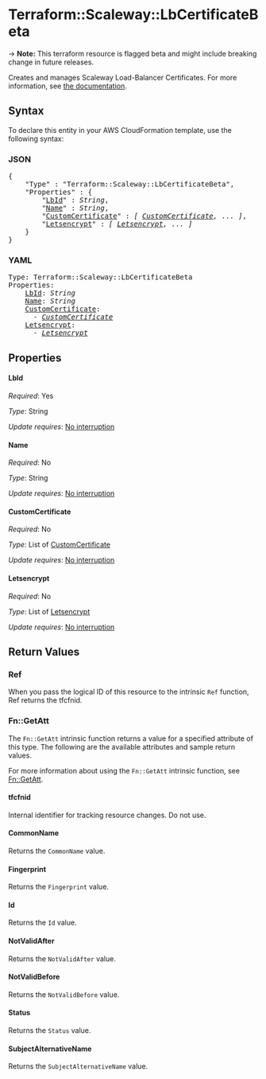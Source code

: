 # Terraform::Scaleway::LbCertificateBeta

-> **Note:** This terraform resource is flagged beta and might include breaking change in future releases.

Creates and manages Scaleway Load-Balancer Certificates. For more information, see [the documentation](https://developers.scaleway.com/en/products/lb/api).

## Syntax

To declare this entity in your AWS CloudFormation template, use the following syntax:

### JSON

<pre>
{
    "Type" : "Terraform::Scaleway::LbCertificateBeta",
    "Properties" : {
        "<a href="#lbid" title="LbId">LbId</a>" : <i>String</i>,
        "<a href="#name" title="Name">Name</a>" : <i>String</i>,
        "<a href="#customcertificate" title="CustomCertificate">CustomCertificate</a>" : <i>[ <a href="customcertificate.md">CustomCertificate</a>, ... ]</i>,
        "<a href="#letsencrypt" title="Letsencrypt">Letsencrypt</a>" : <i>[ <a href="letsencrypt.md">Letsencrypt</a>, ... ]</i>
    }
}
</pre>

### YAML

<pre>
Type: Terraform::Scaleway::LbCertificateBeta
Properties:
    <a href="#lbid" title="LbId">LbId</a>: <i>String</i>
    <a href="#name" title="Name">Name</a>: <i>String</i>
    <a href="#customcertificate" title="CustomCertificate">CustomCertificate</a>: <i>
      - <a href="customcertificate.md">CustomCertificate</a></i>
    <a href="#letsencrypt" title="Letsencrypt">Letsencrypt</a>: <i>
      - <a href="letsencrypt.md">Letsencrypt</a></i>
</pre>

## Properties

#### LbId

_Required_: Yes

_Type_: String

_Update requires_: [No interruption](https://docs.aws.amazon.com/AWSCloudFormation/latest/UserGuide/using-cfn-updating-stacks-update-behaviors.html#update-no-interrupt)

#### Name

_Required_: No

_Type_: String

_Update requires_: [No interruption](https://docs.aws.amazon.com/AWSCloudFormation/latest/UserGuide/using-cfn-updating-stacks-update-behaviors.html#update-no-interrupt)

#### CustomCertificate

_Required_: No

_Type_: List of <a href="customcertificate.md">CustomCertificate</a>

_Update requires_: [No interruption](https://docs.aws.amazon.com/AWSCloudFormation/latest/UserGuide/using-cfn-updating-stacks-update-behaviors.html#update-no-interrupt)

#### Letsencrypt

_Required_: No

_Type_: List of <a href="letsencrypt.md">Letsencrypt</a>

_Update requires_: [No interruption](https://docs.aws.amazon.com/AWSCloudFormation/latest/UserGuide/using-cfn-updating-stacks-update-behaviors.html#update-no-interrupt)

## Return Values

### Ref

When you pass the logical ID of this resource to the intrinsic `Ref` function, Ref returns the tfcfnid.

### Fn::GetAtt

The `Fn::GetAtt` intrinsic function returns a value for a specified attribute of this type. The following are the available attributes and sample return values.

For more information about using the `Fn::GetAtt` intrinsic function, see [Fn::GetAtt](https://docs.aws.amazon.com/AWSCloudFormation/latest/UserGuide/intrinsic-function-reference-getatt.html).

#### tfcfnid

Internal identifier for tracking resource changes. Do not use.

#### CommonName

Returns the <code>CommonName</code> value.

#### Fingerprint

Returns the <code>Fingerprint</code> value.

#### Id

Returns the <code>Id</code> value.

#### NotValidAfter

Returns the <code>NotValidAfter</code> value.

#### NotValidBefore

Returns the <code>NotValidBefore</code> value.

#### Status

Returns the <code>Status</code> value.

#### SubjectAlternativeName

Returns the <code>SubjectAlternativeName</code> value.

